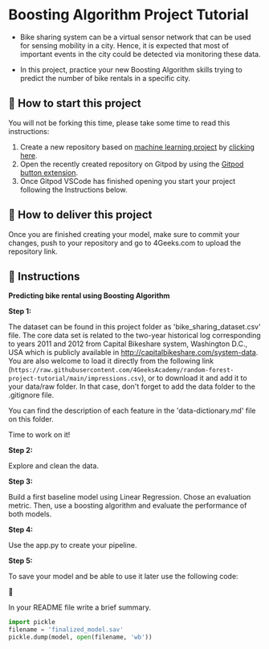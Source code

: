 <!-- hide -->
# Boosting Algorithm Project Tutorial
<!-- endhide -->

- Bike sharing system can be a virtual sensor network that can be used for sensing mobility in a city. Hence, it is expected that most of important events in the city could be detected via monitoring these data.

- In this project, practice your new Boosting Algorithm skills trying to predict the number of bike rentals in a specific city. 


## 🌱  How to start this project

You will not be forking this time, please take some time to read this instructions:

1. Create a new repository based on [machine learning project](https://github.com/4GeeksAcademy/machine-learning-python-template/generate) by [clicking here](https://github.com/4GeeksAcademy/machine-learning-python-template).
2. Open the recently created repository on Gitpod by using the [Gitpod button extension](https://www.gitpod.io/docs/browser-extension/).
3. Once Gitpod VSCode has finished opening you start your project following the Instructions below.

## 🚛 How to deliver this project

Once you are finished creating your model, make sure to commit your changes, push to your repository and go to 4Geeks.com to upload the repository link.

## 📝 Instructions

**Predicting bike rental using Boosting Algorithm**

**Step 1:**

The dataset can be found in this project folder as 'bike_sharing_dataset.csv' file. The core data set is related to the two-year historical log corresponding to years 2011 and 2012 from Capital Bikeshare system, Washington D.C., USA which is publicly available in http://capitalbikeshare.com/system-data. You are also welcome to load it directly from the following link (`https://raw.githubusercontent.com/4GeeksAcademy/random-forest-project-tutorial/main/impressions.csv`), or to download it and add it to your data/raw folder. In that case, don't forget to add the data folder to the .gitignore file.

You can find the description of each feature in the 'data-dictionary.md' file on this folder.

Time to work on it!

**Step 2:**

Explore and clean the data.

**Step 3:**

Build a first baseline model using Linear Regression. Chose an evaluation metric. Then, use a boosting algorithm and evaluate the performance of both models.

**Step 4:**

Use the app.py to create your pipeline. 

**Step 5:**

To save your model and be able to use it later use the following code:

📝

In your README file write a brief summary.

```py
import pickle
filename = 'finalized_model.sav'
pickle.dump(model, open(filename, 'wb'))
```
